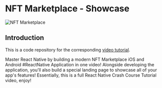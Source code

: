 # NFT Marketplace - Showcase
![NFT Marketplace](https://i.ibb.co/X5kYdvB/image.png)

## Introduction
This is a code repository for the corresponding [video tutorial](https://www.youtube.com/watch?v=_ivIUCSOZ78&ab_channel=JavaScriptMastery).

Master React Native by building a modern NFT Marketplace iOS and Android #ReactNative Application in one video! Alongside developing the application, you'll also build a special landing page to showcase all of your app's features! Essentially, this is a full React Native Crash Course Tutorial video, enjoy!

